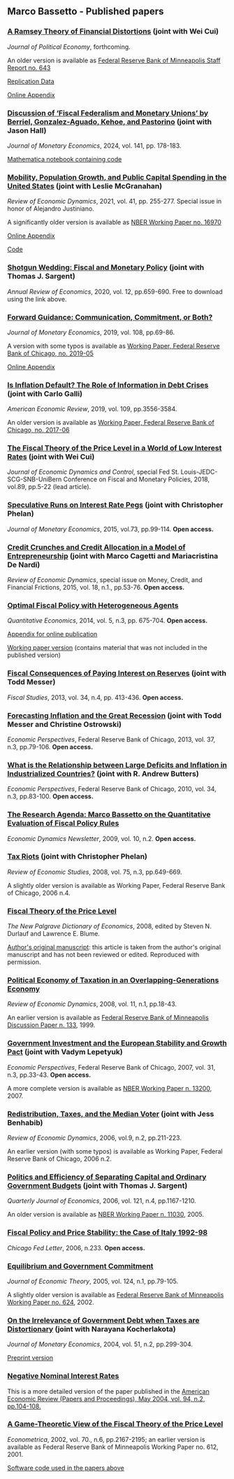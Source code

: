 ## Marco Bassetto - Published papers

### [A Ramsey Theory of Financial Distortions](https://doi.org/10.1086/729446) (joint with Wei Cui)
*Journal of Political Economy*, forthcoming.

An older version is available as [Federal Reserve Bank of Minneapolis Staff Report no. 643](https://doi.org/10.21034/sr.643)

[Replication Data](https://doi.org/10.7910/DVN/KWPPHV)

[Online Appendix](/research/financialrepression/Online_Appendix_Ramsey_financial_distortion.pdf)

### [Discussion of ‘Fiscal Federalism and Monetary Unions’ by Berriel, Gonzalez-Aguado, Kehoe, and Pastorino](https://doi.org/10.1016/j.jmoneco.2023.10.005) (joint with Jason Hall)
*Journal of Monetary Economics*, 2024, vol. 141, pp. 178-183.

[Mathematica notebook containing code](https://users.nber.org/~bassetto/software/carnegierochesterdiscussion/lqeconomy_algebra.nb)

### [Mobility, Population Growth, and Public Capital Spending in the United States](https://doi.org/10.1016/j.red.2021.02.014) (joint with Leslie McGranahan)
*Review of Economic Dynamics*, 2021, vol. 41, pp. 255-277. Special issue in honor of Alejandro Justiniano.

A significantly older version is available as [NBER Working Paper no. 16970](https://www.nber.org/papers/w16970)

[Online Appendix](https://ars.els-cdn.com/content/image/1-s2.0-S1094202521000181-mmc1.pdf)

[Code](https://ideas.repec.org/c/red/ccodes/20-27.html)

### [Shotgun Wedding: Fiscal and Monetary Policy](http://www.annualreviews.org/eprint/DSZHUICTFBV55IMICWNJ/full/10.1146/annurev-economics-091319-050022) (joint with Thomas J. Sargent)
*Annual Review of Economics*, 2020, vol. 12, pp.659-690.
Free to download using the link above.

### [Forward Guidance: Communication, Commitment, or Both?](https://doi.org/10.1016/j.jmoneco.2019.08.015)
*Journal of Monetary Economics*, 2019, vol. 108, pp.69-86.

A version with some typos is available as [Working Paper, Federal Reserve Bank of Chicago,  no. 2019-05](https://www.chicagofed.org/publications/working-papers/2019/2019-05)

[Online Appendix](/research/ulysses/onlineappendix.pdf)

### [Is Inflation Default? The Role of Information in Debt Crises](https://doi.org/10.1257/aer.20170721) (joint with Carlo Galli)
*American Economic Review*, 2019, vol. 109, pp.3556-3584.
    
An older version is available as [Working Paper, Federal Reserve Bank of Chicago,  no. 2017-06](https://www.chicagofed.org/publications/working-papers/2017/wp2017-06)

### [The Fiscal Theory of the Price Level in a World of Low Interest Rates](https://doi.org/10.1016/j.jedc.2018.01.006) (joint with Wei Cui)
*Journal of Economic Dynamics and Control*, special Fed St. Louis-JEDC-SCG-SNB-UniBern Conference on Fiscal and Monetary Policies, 2018, vol.89, pp.5-22 (lead article).

### [Speculative Runs on Interest Rate Pegs](http://dx.doi.org/10.1016/j.jmoneco.2015.03.002) (joint with Christopher Phelan)
*Journal of Monetary Economics*, 2015, vol.73, pp.99-114. **Open access.**

### [Credit Crunches and Credit Allocation in a Model of Entrepreneurship](http://dx.doi.org/10.1016/j.red.2014.08.003) (joint with Marco Cagetti and Mariacristina De Nardi)
*Review of Economic Dynamics*, special issue on Money, Credit, and Financial Frictions, 2015, vol. 18, n.1., pp.53-76. **Open access.**

### [Optimal Fiscal Policy with Heterogeneous Agents](http://onlinelibrary.wiley.com/doi/10.3982/QE362/abstract)
*Quantitative Economics*, 2014, vol. 5, n.3, pp. 675-704. **Open access.**

[Appendix for online publication](https://qeconomics.org/supp/362/supplement.pdf)

[Working paper version](/research/opttax/combinedwpversion.pdf) (contains material that was not included in the published version)

### [Fiscal Consequences of Paying Interest on Reserves](http://dx.doi.org/10.1111/j.1475-5890.2013.12014.x) (joint with Todd Messer)
*Fiscal Studies*, 2013, vol. 34, n.4, pp. 413-436. **Open access.**

### [Forecasting Inflation and the Great Recession](http://www.chicagofed.org/webpages/publications/economic_perspectives/2013/3q_bassetto_messer_ostrowski.cfm) (joint with Todd Messer and Christine Ostrowski)
*Economic Perspectives*, Federal Reserve Bank of Chicago, 2013, vol. 37, n.3, pp.79-106. **Open access.**

### [What is the Relationship between Large Deficits and Inflation in Industrialized Countries?](https://www.chicagofed.org/publications/economic-perspectives/2010/3qbassetto-butters) (joint with R. Andrew Butters)
*Economic Perspectives*, Federal Reserve Bank of Chicago, 2010, vol. 34, n.3, pp.83-100. **Open access.**

### [The Research Agenda: Marco Bassetto on the Quantitative Evaluation of Fiscal Policy Rules](https://www.economicdynamics.org/newsletter-april-2009/)
*Economic Dynamics Newsletter*, 2009, vol. 10, n.2. **Open access.**

### [Tax Riots](http://dx.doi.org/10.1111/j.1467-937X.2008.00484.x) (joint with Christopher Phelan)
*Review of Economic Studies*, 2008, vol. 75, n.3, pp.649-669.

A slightly older version is available as Working Paper, Federal Reserve Bank of Chicago, 2006 n.4.

### [Fiscal Theory of the Price Level](http://dx.doi.org/10.1057/9780230226203.0580)
*The New Palgrave Dictionary of Economics*, 2008, edited by Steven N. Durlauf and Lawrence E. Blume.

[Author's original manuscript](/research/palgrave/ftheorypost.pdf): this article is taken from the author's original manuscript and has not been reviewed or edited. Reproduced with permission.

### [Political Economy of Taxation in an Overlapping-Generations Economy](http://dx.doi.org/10.1016/j.red.2007.06.002)
*Review of Economic Dynamics*, 2008, vol. 11, n.1, pp.18-43.

An earlier version is available as [Federal Reserve Bank of Minneapolis Discussion Paper n. 133](https://www.minneapolisfed.org/research/discussion-papers/political-economy-of-taxation-in-an-overlappinggenerations-economy), 1999.

### [Government Investment and the European Stability and Growth Pact](http://www.chicagofed.org/digital_assets/publications/economic_perspectives/2007/ep_3qtr2007_part2_Bassetto_etal.pdf) (joint with Vadym Lepetyuk)
*Economic Perspectives*, Federal Reserve Bank of Chicago, 2007, vol. 31, n.3, pp.33-43. **Open access.**

A more complete version is available as [NBER Working Paper n. 13200](http://www.nber.org/papers/13200), 2007.

### [Redistribution, Taxes, and the Median Voter](http://dx.doi.org/10.1016/j.red.2006.02.001) (joint with Jess Benhabib)
*Review of Economic Dynamics*, 2006, vol.9, n.2, pp.211-223.

An earlier version (with some typos) is available as Working Paper, Federal Reserve Bank of Chicago, 2006 n.2.

### [Politics and Efficiency of Separating Capital and Ordinary Government Budgets](http://www.jstor.org/stable/25098824) (joint with Thomas J. Sargent)
*Quarterly Journal of Economics*, 2006, vol. 121, n.4, pp.1167-1210.

An older version is available as [NBER Working Paper n. 11030](http://papers.nber.org/papers/W11030), 2005.

### [Fiscal Policy and Price Stability: the Case of Italy 1992-98](http://www.chicagofed.org/webpages/publications/chicago_fed_letter/2006/december_233.cfm)
*Chicago Fed Letter*, 2006, n.233. **Open access.**

### [Equilibrium and Government Commitment](http://dx.doi.org/doi:10.1016/j.jet.2004.06.001)
*Journal of Economic Theory*, 2005, vol. 124, n.1, pp.79-105.

A slightly older version is available as [Federal Reserve Bank of Minneapolis Working Paper no. 624](http://minneapolisfed.org/research/wp/wp624.html), 2002.

### [On the Irrelevance of Government Debt when Taxes are Distortionary](http://dx.doi.org/doi:10.1016/j.jmoneco.2002.12.001) (joint with Narayana Kocherlakota)
*Journal of Monetary Economics*, 2004, vol. 51, n.2, pp.299-304.

[Preprint version](/research/ricardo/debtirr.pdf)

### [Negative Nominal Interest Rates](/research/negrates/negrates.pdf)
This is a more detailed version of the paper published in the
[American Economic Review (Papers and Proceedings), May 2004, vol. 94, n.2, pp.104-108.](http://www.jstor.org/stable/3592865)

### [A Game-Theoretic View of the Fiscal Theory of the Price Level](http://www.jstor.org/stable/3081984)
*Econometrica*, 2002, vol. 70., n.6, pp.2167-2195; an earlier version is available as Federal Reserve Bank of Minneapolis Working Paper no. 612, 2001.

[Software code used in the papers above](/research/software/software)

